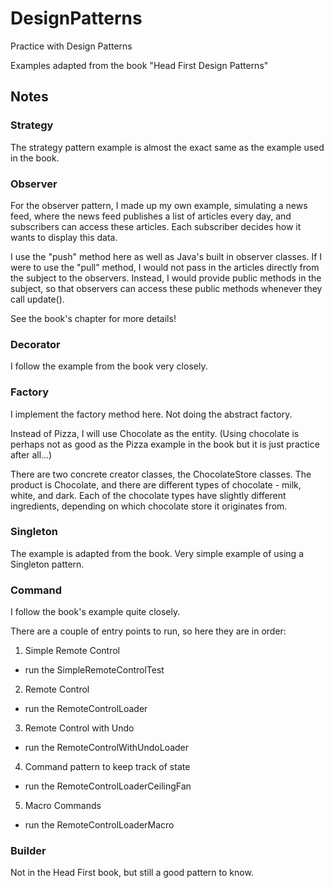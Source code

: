 # DesignPatterns
Practice with Design Patterns

Examples adapted from the book "Head First Design Patterns"

## Notes
### Strategy
The strategy pattern example is almost the exact same as the example used in the book.

### Observer
For the observer pattern, I made up my own example, simulating a news feed, where the news feed publishes a list of 
articles every day, and subscribers can access these articles. Each subscriber decides how it wants to display this data.

I use the "push" method here as well as Java's built in observer classes. If I were to use the "pull" method,
I would not pass in the articles directly from the subject to the observers. 
Instead, I would provide public methods in the subject, so that observers can access these public methods
whenever they call update().

See the book's chapter for more details!

### Decorator
I follow the example from the book very closely.

### Factory
I implement the factory method here. Not doing the abstract factory.

Instead of Pizza, I will use Chocolate as the entity.
(Using chocolate is perhaps not as good as the Pizza example in the book but it is just practice after all...)

There are two concrete creator classes, the ChocolateStore classes.
The product is Chocolate, and there are different types of chocolate - milk, white, and dark.
Each of the chocolate types have slightly different ingredients, depending on which chocolate store it originates from.

### Singleton
The example is adapted from the book. Very simple example of using a Singleton pattern.

### Command
I follow the book's example quite closely.

There are a couple of entry points to run, so here they are in order:
1. Simple Remote Control
- run the SimpleRemoteControlTest

2. Remote Control
- run the RemoteControlLoader

3. Remote Control with Undo
- run the RemoteControlWithUndoLoader

4. Command pattern to keep track of state
- run the RemoteControlLoaderCeilingFan

5. Macro Commands
- run the RemoteControlLoaderMacro

### Builder
Not in the Head First book, but still a good pattern to know.


